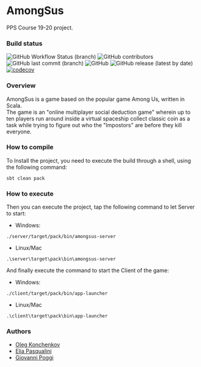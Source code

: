 # AmongSus #

PPS Course 19-20 project.

### Build status

![GitHub Workflow Status (branch)](https://github.com/OlegKonchenkov/PPS-AmongSus-Konchenkov-Pasqualini-Poggi/actions/workflows/scala.yml/badge.svg)
![GitHub contributors](https://img.shields.io/github/contributors/OlegKonchenkov/PPS-AmongSus-Konchenkov-Pasqualini-Poggi)
![GitHub last commit (branch)](https://img.shields.io/github/last-commit/OlegKonchenkov/PPS-AmongSus-Konchenkov-Pasqualini-Poggi)
![GitHub](https://img.shields.io/github/license/OlegKonchenkov/PPS-AmongSus-Konchenkov-Pasqualini-Poggi)
![GitHub release (latest by date)](https://img.shields.io/github/v/release/OlegKonchenkov/PPS-AmongSus-Konchenkov-Pasqualini-Poggi)
[![codecov](https://codecov.io/gh/OlegKonchenkov/PPS-AmongSus-Konchenkov-Pasqualini-Poggi/branch/master/graph/badge.svg?token=4PY2JY91Q3)](https://codecov.io/gh/OlegKonchenkov/PPS-AmongSus-Konchenkov-Pasqualini-Poggi)
### Overview

AmongSus is a game based on the popular game Among Us, written in Scala.<br/>
The game is an "online multiplayer social deduction game" wherein up to ten players 
run around inside a virtual spaceship collect classic coin as a task while trying 
to figure out who the "Impostors" are before they kill everyone.

### How to compile

To Install the project, you need to execute the build through a shell, using the following command:

```shell script
sbt clean pack
```

### How to execute

Then you can execute the project, tap the following command to let Server to start:
- Windows:
```shell script
./server/target/pack/bin/amongsus-server
```
- Linux/Mac
```shell script
.\server\target\pack\bin\amongsus-server
```

And finally execute the command to start the Client of the game:
- Windows:
```shell script
./client/target/pack/bin/app-launcher
```
- Linux/Mac
```shell script
.\client\target\pack\bin\app-launcher
```

### Authors

- [Oleg Konchenkov](https://github.com/OlegKonchenkov)
- [Elia Pasqualini](https://github.com/eliapasqualini)
- [Giovanni Poggi](https://github.com/GiovanniPoggi)